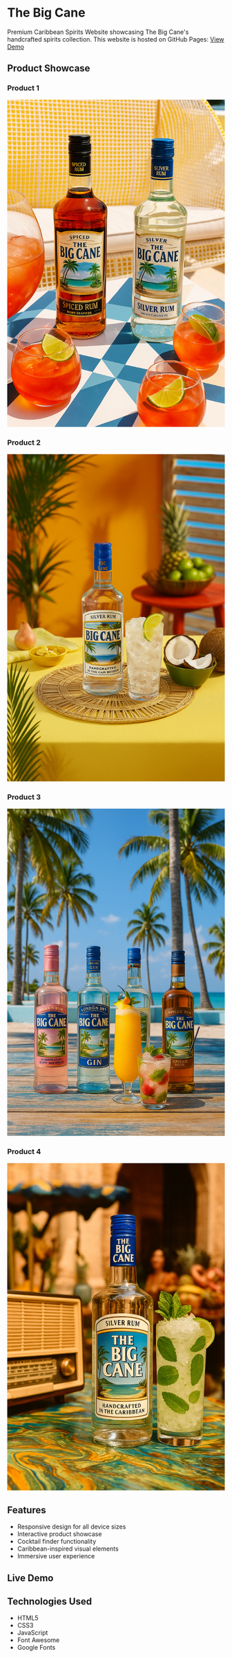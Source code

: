 # The Big Cane

Premium Caribbean Spirits Website showcasing The Big Cane's handcrafted spirits collection.
This website is hosted on GitHub Pages: [View Demo]([https://marora1549.github.io/The-BigCane/](https://marora1549.github.io/The-BigCane-Rum/index.html))


## Product Showcase

### Product 1
![Product 1](/assets/images/product-photo1.png)

### Product 2
![Product 2](/assets/images/product-photo2.png)

### Product 3
![Product 3](/assets/images/product-photo3.png)

### Product 4
![Product 4](/assets/images/product-photo4.png)

## Features

- Responsive design for all device sizes
- Interactive product showcase
- Cocktail finder functionality
- Caribbean-inspired visual elements
- Immersive user experience

## Live Demo


## Technologies Used

- HTML5
- CSS3
- JavaScript
- Font Awesome
- Google Fonts
